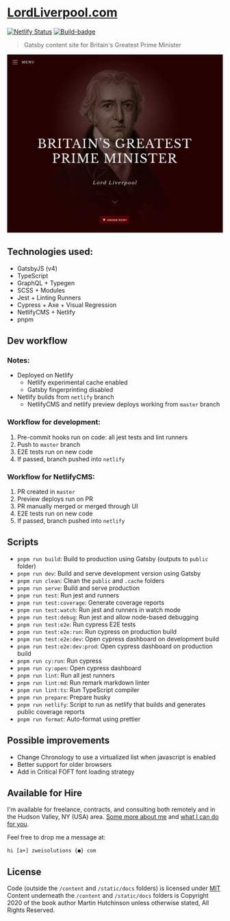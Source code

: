 # [LordLiverpool.com](https://www.lordliverpool.com/)

[![Netlify Status](https://img.shields.io/netlify/6c600477-b01f-411f-bafd-d5a428a1ec4e?logo=netlify&style=flat-square)](https://app.netlify.com/sites/torystories/deploys)
[![Build-badge](https://img.shields.io/github/actions/workflow/status/Zweihander-Main/lordliverpool.com/test.yml?branch=master&logo=github&style=flat-square)](https://github.com/Zweihander-Main/lordliverpool.com/actions?query=workflow%3Ae2e-test)

> Gatsby content site for Britain's Greatest Prime Minister

![Screenshot of LordLiverpool.com](./docs/lordliverpool.png)

## Technologies used:

-   GatsbyJS (v4)
-   TypeScript
-   GraphQL + Typegen
-   SCSS + Modules
-   Jest + Linting Runners
-   Cypress + Axe + Visual Regression
-   NetlifyCMS + Netlify
-   pnpm

## Dev workflow

### Notes:

-   Deployed on Netlify
    -   Netlify experimental cache enabled
    -   Gatsby fingerprinting disabled
-   Netlify builds from `netlify` branch
    -   NetlifyCMS and netlify preview deploys working from `master` branch

### Workflow for development:

1. Pre-commit hooks run on code: all jest tests and lint runners
2. Push to `master` branch
3. E2E tests run on new code
4. If passed, branch pushed into `netlify`

### Workflow for NetlifyCMS:

1. PR created in `master`
2. Preview deploys run on PR
3. PR manually merged or merged through UI
4. E2E tests run on new code
5. If passed, branch pushed into `netlify`

## Scripts

-   `pnpm run build`: Build to production using Gatsby (outputs to `public` folder)
-   `pnpm run dev`: Build and serve development version using Gatsby
-   `pnpm run clean`: Clean the `public` and `.cache` folders
-   `pnpm run serve`: Build and serve production
-   `pnpm run test`: Run jest and runners
-   `pnpm run test:coverage`: Generate coverage reports
-   `pnpm run test:watch`: Run jest and runners in watch mode
-   `pnpm run test:debug`: Run jest and allow node-based debugging
-   `pnpm run test:e2e`: Run cypress E2E tests
-   `pnpm run test:e2e:run`: Run cypress on production build
-   `pnpm run test:e2e:dev`: Open cypress dashboard on development build
-   `pnpm run test:e2e:dev:prod`: Open cypress dashboard on production build
-   `pnpm run cy:run`: Run cypress
-   `pnpm run cy:open`: Open cypress dashboard
-   `pnpm run lint`: Run all jest runners
-   `pnpm run lint:md`: Run remark markdown linter
-   `pnpm run lint:ts`: Run TypeScript compiler
-   `pnpm run prepare`: Prepare husky
-   `pnpm run netlify`: Script to run as netlify that builds and generates public coverage reports
-   `pnpm run format`: Auto-format using prettier

## Possible improvements

-   Change Chronology to use a virtualized list when javascript is enabled
-   Better support for older browsers
-   Add in Critical FOFT font loading strategy

## Available for Hire

I'm available for freelance, contracts, and consulting both remotely and in the Hudson Valley, NY (USA) area. [Some more about me](https://www.zweisolutions.com/about.html) and [what I can do for you](https://www.zweisolutions.com/services.html).

Feel free to drop me a message at:

```
hi [a+] zweisolutions {●} com
```

## License

Code (outside the `/content` and `/static/docs` folders) is licensed under [MIT](./LICENSE)
Content underneath the `/content` and `/static/docs` folders is Copyright 2020 of the book author Martin Hutchinson unless otherwise stated, All Rights Reserved.
